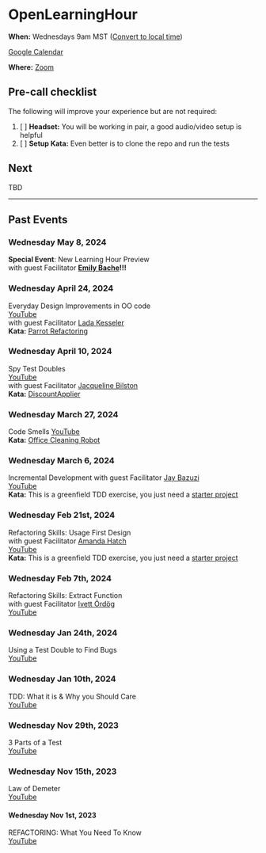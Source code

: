 # OpenLearningHour

**When:** Wednesdays 9am MST ([Convert to local time](https://dateful.com/convert/mst-mdt-mountain-time?t=9am))

[Google Calendar](https://calendar.google.com/calendar/u/0?cid=NTFjMzcwYTdhMjcyNzk0YmNjYzVmMmMzY2I2MjMwMjlhZmNlZWVjNGFhZWM1M2MzMzkzZGFjZjJiMjgyZmUwN0Bncm91cC5jYWxlbmRhci5nb29nbGUuY29t) 

**Where:** [Zoom](https://us02web.zoom.us/j/85186614272?pwd=RGxXNytHWGJNeTZLZ3kyOFhtdml1UT09) 

## Pre-call checklist

The following will improve your experience but are not required:
1. [ ] **Headset:** You will be working in pair, a good audio/video setup is helpful
1. [ ] **Setup Kata:** Even better is to clone the repo and run the tests 


## Next

TBD

------------------
## Past Events

### Wednesday May 8, 2024  
**Special Event**: New Learning Hour Preview   
with guest Facilitator **[Emily Bache]([https://www.linkedin.com/in/lada-kesseler/](https://www.youtube.com/@EmilyBache-tech-coach))!!!**  


### Wednesday April 24, 2024  
Everyday Design Improvements in OO code  
[YouTube](https://www.youtube.com/watch?v=NCEWAqEFPic)  
with guest Facilitator [Lada Kesseler](https://www.linkedin.com/in/lada-kesseler/)  
**Kata:** 
[Parrot Refactoring](https://github.com/emilybache/Parrot-Refactoring-Kata)  


### Wednesday April 10, 2024
Spy Test Doubles  
[YouTube](https://www.youtube.com/watch?v=OuRtBe07T9A)  
with guest Facilitator [Jacqueline Bilston](https://www.linkedin.com/in/jacqueline-bilston-bb09b1122/)  
**Kata:** 
[DiscountApplier](https://github.com/emilybache/DiscountApplier-TestDesign-Kata)

### Wednesday March 27, 2024
Code Smells
[YouTube](https://www.youtube.com/watch?v=L-cN7NI-Fes)  
**Kata:** 
[Office Cleaning Robot](https://github.com/sammancoaching/OfficeCleaningRobot-Refactoring-Kata/tree/main)  

### Wednesday March 6, 2024
Incremental Development
with guest Facilitator [Jay Bazuzi](https://jay.bazuzi.com/)  
[YouTube](https://www.youtube.com/watch?v=5BftptSNrAg)  
**Kata:** This is a greenfield TDD exercise, you just need a [starter project](https://github.com/LearnWithLlew/StarterProjects/blob/main/README.md)

### Wednesday Feb 21st, 2024
Refactoring Skills: Usage First Design  
with guest Facilitator [Amanda Hatch](https://www.linkedin.com/in/amanda-hatch-2576b476/)  
[YouTube](https://www.youtube.com/watch?v=4xNPMbV4J4w)  
**Kata:** This is a greenfield TDD exercise, you just need a [starter project](https://github.com/LearnWithLlew/StarterProjects/blob/main/README.md)


### Wednesday Feb 7th, 2024
Refactoring Skills: Extract Function  
with guest Facilitator [Ivett Ördög](https://www.linkedin.com/in/ivett-%C3%B6rd%C3%B6g-03aa9035/)  
[YouTube](https://www.youtube.com/watch?v=lOAktlPd8uk)

### Wednesday Jan 24th, 2024
Using a Test Double to Find Bugs  
[YouTube](https://www.youtube.com/watch?v=rFtYJtbAb_g)


### Wednesday Jan 10th, 2024
TDD: What it is & Why you Should Care   
[YouTube](https://www.youtube.com/watch?v=OhT0_Xg-vZU)

### Wednesday Nov 29th, 2023
3 Parts of a Test  
[YouTube](https://www.youtube.com/watch?v=8KB5aF6QXe8)


### Wednesday Nov 15th, 2023
Law of Demeter  
[YouTube](https://www.youtube.com/watch?v=Wa49D-akQb8)


####  Wednesday Nov 1st, 2023
REFACTORING: What You Need To Know  
[YouTube](https://www.youtube.com/watch?v=K7xSsNpeM8I)
